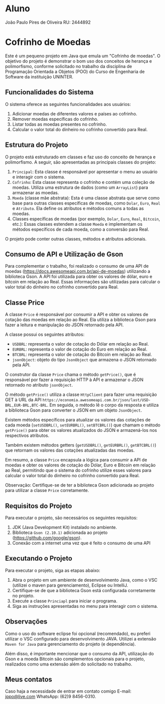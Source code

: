 # Aluno
João Paulo Pires de Oliveira
RU: 2444892

# Cofrinho de Moedas

Este é um pequeno projeto em Java que emula um "Cofrinho de moedas". O objetivo do projeto é demonstrar o bom uso dos conceitos de herança e polimorfismo, conforme solicitado no trabalho da disciplina de Programação Orientada a Objetos (POO) do Curso de Engenharia de Software da instituição UNINTER.

## Funcionalidades do Sistema

O sistema oferece as seguintes funcionalidades aos usuários:

1. Adicionar moedas de diferentes valores e países ao cofrinho.
2. Remover moedas específicas do cofrinho.
3. Listar todas as moedas presentes no cofrinho.
4. Calcular o valor total do dinheiro no cofrinho convertido para Real.

## Estrutura do Projeto

O projeto está estruturado em classes e faz uso do conceito de herança e polimorfismo. A seguir, são apresentadas as principais classes do projeto:

1. `Principal`: Esta classe é responsável por apresentar o menu ao usuário e interagir com o sistema.
2. `Cofrinho`: Esta classe representa o cofrinho e contém uma coleção de moedas. Utiliza uma estrutura de dados (como um `ArrayList`) para armazenar as moedas.
3. `Moeda` (classe mãe abstrata): Esta é uma classe abstrata que serve como base para outras classes específicas de moedas, como `Dolar`, `Euro`, `Real` e `Atributo`. Ela define os atributos e métodos comuns a todas as moedas.
4. Classes específicas de moedas (por exemplo, `Dolar`, `Euro`, `Real`, `Bitcoin`, etc.): Essas classes estendem a classe `Moeda` e implementam os métodos específicos de cada moeda, como a conversão para Real.

O projeto pode conter outras classes, métodos e atributos adicionais.

## Consumo de API e Utilização de Gson

Para complementar o trabalho, foi realizado o consumo de uma API de moedas (https://docs.awesomeapi.com.br/api-de-moedas) utilizando a biblioteca Gson. A API foi utilizada para obter os valores de dólar, euro e bitcoin em relação ao Real. Essas informações são utilizadas para calcular o valor total do dinheiro no cofrinho convertido para Real.

## Classe Price

A classe `Price` é responsável por consumir a API e obter os valores de cotação das moedas em relação ao Real. Ela utiliza a biblioteca Gson para fazer a leitura e manipulação do JSON retornado pela API.

A classe possui os seguintes atributos:

- `USDBRL`: representa o valor de cotação do Dólar em relação ao Real.
- `EURBRL`: representa o valor de cotação do Euro em relação ao Real.
- `BTCBRL`: representa o valor de cotação do Bitcoin em relação ao Real.
- `jsonObject`: objeto do tipo `JsonObject` que armazena o JSON retornado pela API.

O construtor da classe `Price` chama o método `getPrice()`, que é responsável por fazer a requisição HTTP à API e armazenar o JSON retornado no atributo `jsonObject`.

O método `getPrice()` utiliza a classe `HttpClient` para fazer uma requisição GET à URL da API `https://economia.awesomeapi.com.br/json/last/USD-BRL,EUR-BRL,BTC-BRL`. Em seguida, o método lê o corpo da resposta e utiliza a biblioteca Gson para converter o JSON em um objeto `JsonObject`.

Existem métodos específicos para atualizar os valores das cotações de cada moeda (`setUSDBRL()`, `setEURBRL()`, `setBTCBRL()`) que chamam o método `getPrice()` para obter os valores atualizados do JSON e armazená-los nos respectivos atributos.

Também existem métodos getters (`getUSDBRL()`, `getEURBRL()`, `getBTCBRL()`) que retornam os valores das cotações atualizadas das moedas.

Em resumo, a classe `Price` encapsula a lógica para consumir a API de moedas e obter os valores de cotação do Dólar, Euro e Bitcoin em relação ao Real, permitindo que o sistema do cofrinho utilize esses valores para calcular o valor total do dinheiro no cofrinho convertido para Real.

Observação: Certifique-se de ter a biblioteca Gson adicionada ao projeto para utilizar a classe `Price` corretamente.


## Requisitos do Projeto

Para executar o projeto, são necessários os seguintes requisitos:

1. JDK (Java Development Kit) instalado no ambiente.
2. Biblioteca `Gson (2.10.1)` adicionada ao projeto (https://github.com/google/gson).
3. Conexão com a internet uma vez que é feito o consumo de uma API

## Executando o Projeto

Para executar o projeto, siga as etapas abaixo:

1. Abra o projeto em um ambiente de desenvolvimento Java, como o VSC (utilizei o maven para gerenciamento), Eclipse ou IntelliJ.
2. Certifique-se de que a biblioteca Gson está configurada corretamente no projeto.
3. Execute a classe `Princiapl` para iniciar o programa.
4. Siga as instruções apresentadas no menu para interagir com o sistema.

## Observações
Como o uso do software eclipse foi opcional (recomendado), eu preferi utilizar o VSC configurado para desenvolvimento JAVA. Utilizei a extensão `Maven for Java` para gerenciamento do projeto (e dependência).

Além disso, é importante mencionar que o consumo da API, utilização do Gson e a moeda Bitcoin são complementos opcionais para o projeto, realizados como uma extensão além do solicitado no trabalho.

## Meus contatos
Caso haja a necessidade de entrar em contato comigo
E-mail: jppo@live.com
WhatsApp: (62)9 8456-0310.
